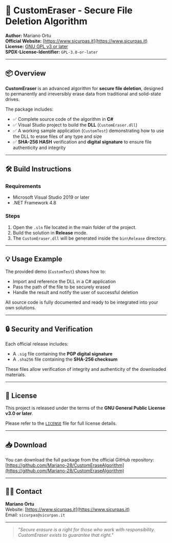 # 🔐 CustomEraser - Secure File Deletion Algorithm

**Author:** Mariano Ortu  
**Official Website:** [https://www.sicurpas.it](https://www.sicurpas.it)  
**License:** [GNU GPL v3 or later](https://www.gnu.org/licenses/gpl-3.0.html)  
**SPDX-License-Identifier:** `GPL-3.0-or-later`

---

## 📦 Overview

**CustomEraser** is an advanced algorithm for **secure file deletion**, designed to permanently and irreversibly erase data from traditional and solid-state drives.

The package includes:

- ✅ Complete source code of the algorithm in **C#**
- ✅ Visual Studio project to build the **DLL** (`CustomEraser.dll`)
- ✅ A working sample application (`CustomTest`) demonstrating how to use the DLL to erase files of any type and size
- ✅ **SHA-256 HASH** verification and **digital signature** to ensure file authenticity and integrity

---

## 🛠️ Build Instructions

### Requirements

- Microsoft Visual Studio 2019 or later
- .NET Framework 4.8

### Steps

1. Open the `.sln` file located in the main folder of the project.
2. Build the solution in **Release** mode.
3. The `CustomEraser.dll` will be generated inside the `bin\Release` directory.

---

## 💡 Usage Example

The provided demo (`CustomTest`) shows how to:

- Import and reference the DLL in a C# application
- Pass the path of the file to be securely erased
- Handle the result and notify the user of successful deletion

All source code is fully documented and ready to be integrated into your own solutions.

---

## 🔒 Security and Verification

Each official release includes:

- A `.sig` file containing the **PGP digital signature**
- A `.sha256` file containing the **SHA-256 checksum**

These files allow verification of integrity and authenticity of the downloaded materials.

---

## 📄 License

This project is released under the terms of the **GNU General Public License v3.0 or later**.

Please refer to the [`LICENSE`](./LICENSE) file for full license details.

---

## 📥 Download

You can download the full package from the official GitHub repository:  
[https://github.com/Mariano-28/CustomEraseAlgorithm](https://github.com/Mariano-28/CustomEraseAlgorithm)

---

## 🧑‍💻 Contact

**Mariano Ortu**  
Website: [https://www.sicurpas.it](https://www.sicurpas.it)  
Email: `sicurpas@sicurpas.it`

---

> *"Secure erasure is a right for those who work with responsibility. CustomEraser exists to guarantee that right."*
